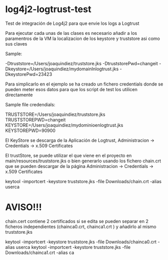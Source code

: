 # log4j2-logtrust-test
Test de integración de Log4j2 para que envie los logs a Logtrust


Para ejecutar cada unas de las clases es necesario añadir a los paramentros de la VM la localizacion de los keystore y truststore asi como sus claves

Sample:

 -Dtruststore=/Users/joaquindiez/truststore.jks
 -DtruststorePwd=changeit
 -Dkeystore=/Users/joaquindiez/mydomainInlogtrust.jks
 -DkeystorePwd=23423


Para simplicarlo en el ejemplo se ha creado un fichero credentials donde se pueden meter esos datos para que los script de test los utilicen directamente

Sample file credendials:

 TRUSTSTORE=/Users/joaquindiez/truststore.jks
 TRUSTSTOREPWD=changeit
 KEYSTORE=/Users/joaquindiez/mydominioenlogtrust.jks
 KEYSTOREPWD=90900



El KeyStore se descarga de la Aplicación de Logtrust, Administracion -> Credentials -> x.509 Certificates

El trustStore, se puede utilizar el que viene en el proyecto en main/resources/truststore.jks o bien generarlo usando los fichero chain.crt que se pueden descargar
de la página  Administracion -> Credentials -> x.509 Certificates


 keytool -importcert -keystore truststore.jks -file Downloads/chain.crt -alias userca


AVISO!!!
========

chain.cert contiene 2 certificados si se edita se pueden separar en 2 ficheros independientes (chainca0.crt, chainca1.crt ) y añadirlo al mismo truststore.jks

 keytool -importcert -keystore truststore.jks -file Downloads/chainca0.crt -alias userca
 keytool -importcert -keystore truststore.jks -file Downloads/chainca1.crt -alias ca